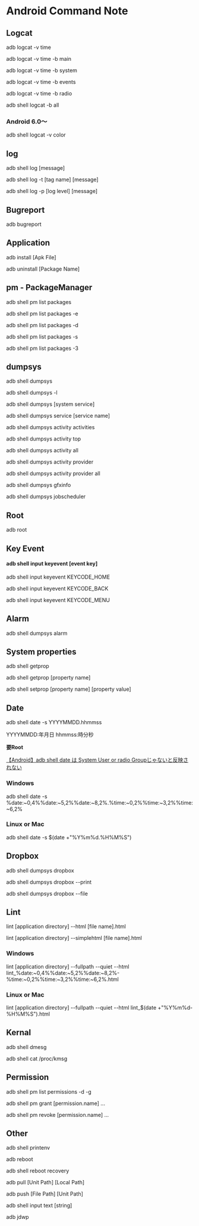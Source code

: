 # Android Command Note

## Logcat

adb logcat -v time

adb logcat -v time -b main

adb logcat -v time -b system

adb logcat -v time -b events

adb logcat -v time -b radio

adb shell logcat -b all

### Android 6.0〜

adb shell logcat -v color


## log

adb shell log [message]

adb shell log -t [tag name] [message]

adb shell log -p [log level] [message]

## Bugreport

adb  bugreport


## Application

adb install [Apk File]

adb uninstall [Package Name]

## pm - PackageManager

adb shell pm list packages

adb shell pm list packages -e

adb shell pm list packages -d

adb shell pm list packages -s

adb shell pm list packages -3

## dumpsys

adb shell dumpsys

adb shell dumpsys -l

adb shell dumpsys [system service]

adb shell dumpsys service [service name]

adb shell dumpsys activity activities

adb shell dumpsys activity top

adb shell dumpsys activity all

adb shell dumpsys activity provider

adb shell dumpsys activity provider all

adb shell dumpsys gfxinfo

adb shell dumpsys jobscheduler

## Root

adb root


## Key Event

#### adb shell input keyevent [event key]

adb shell input keyevent KEYCODE_HOME

adb shell input keyevent KEYCODE_BACK

adb shell input keyevent KEYCODE_MENU


## Alarm

adb shell dumpsys alarm

## System properties

adb shell getprop

adb shell getprop [property name]

adb shell setprop [property name] [property value]

## Date

adb shell date -s YYYYMMDD.hhmmss

YYYYMMDD:年月日  hhmmss:時分秒

**要Root**

[【Android】adb shell date は System User or radio Groupじゃないと反映されない](http://qiita.com/operandoOS/items/61bbbed2568e27a6ee4e)

### Windows

adb shell date -s %date:~0,4%%date:~5,2%%date:~8,2%.%time:~0,2%%time:~3,2%%time:~6,2%

### Linux or Mac

adb shell date -s $(date +"%Y%m%d.%H%M%S")

## Dropbox

adb shell dumpsys dropbox

adb shell dumpsys dropbox --print

adb shell dumpsys dropbox --file

## Lint

lint [application directory] --html [file name].html

lint [application directory] --simplehtml [file name].html

### Windows

lint [application directory] --fullpath --quiet --html lint_%date:~0,4%%date:~5,2%%date:~8,2%-%time:~0,2%%time:~3,2%%time:~6,2%.html

### Linux or Mac

lint [application directory] --fullpath --quiet --html lint_$(date +"%Y%m%d-%H%M%S").html

## Kernal

adb shell dmesg

adb shell cat /proc/kmsg

## Permission

adb shell pm list permissions -d -g

adb shell pm grant [permission.name] ...

adb shell pm revoke [permission.name] ...


## Other

adb shell printenv

adb reboot

adb shell reboot recovery

adb pull [Unit Path] [Local Path]

adb push [File Path] [Unit Path]

adb shell input text [string]

adb jdwp
